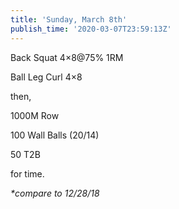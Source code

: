 ```yaml
---
title: 'Sunday, March 8th'
publish_time: '2020-03-07T23:59:13Z'
---
```


Back Squat 4×8\@75% 1RM

Ball Leg Curl 4×8

then,

1000M Row

100 Wall Balls (20/14)

50 T2B

for time.

*\*compare to 12/28/18*
